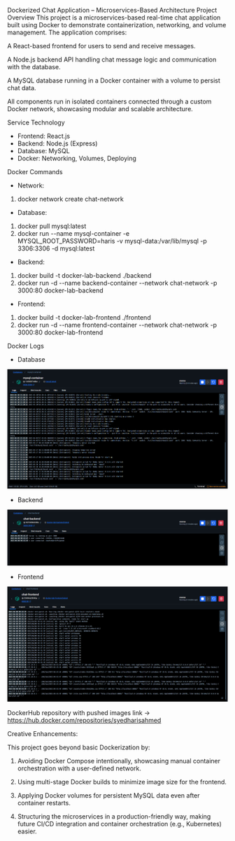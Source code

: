 Dockerized Chat Application – Microservices-Based Architecture
Project Overview
This project is a microservices-based real-time chat application built using Docker to demonstrate containerization, networking, and volume management. The application comprises:

A React-based frontend for users to send and receive messages.

A Node.js backend API handling chat message logic and communication with the database.

A MySQL database running in a Docker container with a volume to persist chat data.

All components run in isolated containers connected through a custom Docker network, showcasing modular and scalable architecture.


Service	Technology
- Frontend: React.js
- Backend: Node.js (Express)
- Database: MySQL
- Docker: Networking, Volumes, Deploying


Docker Commands
- Network:
1. docker network create chat-network

- Database:

1. docker pull mysql:latest
2. docker run --name mysql-container -e MYSQL_ROOT_PASSWORD=haris -v mysql-data:/var/lib/mysql -p 3306:3306 -d mysql:latest

- Backend:

1. docker build -t docker-lab-backend ./backend
2. docker run -d --name backend-container --network chat-network -p 3000:80 docker-lab-backend

- Frontend:

1. docker build -t docker-lab-frontend ./frontend
2. docker run -d --name frontend-container --network chat-network -p 3000:80 docker-lab-frontend


Docker Logs

- Database

![MYSQL Logs](image.png)

- Backend

![Backend Logs](image-1.png)

- Frontend

![Frontend Logs](image-2.png)


DockerHub repository with pushed images link -> https://hub.docker.com/repositories/syedharisahmed


Creative Enhancements:

This project goes beyond basic Dockerization by:

1. Avoiding Docker Compose intentionally, showcasing manual container orchestration with a user-defined network.

2. Using multi-stage Docker builds to minimize image size for the frontend.

3. Applying Docker volumes for persistent MySQL data even after container restarts.

4. Structuring the microservices in a production-friendly way, making future CI/CD integration and container orchestration (e.g., Kubernetes) easier.